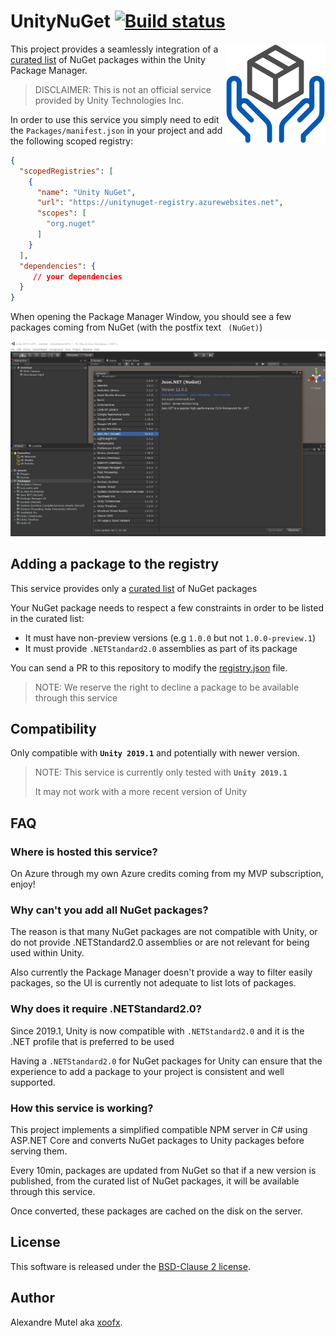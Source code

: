 # UnityNuGet [![Build status](https://ci.appveyor.com/api/projects/status/lji75njcmbe4erh5?svg=true)](https://ci.appveyor.com/project/xoofx/unitynuget)

<img align="right" width="160px" height="160px" src="img/unitynuget.png">

This project provides a seamlessly integration of a [curated list](registry.json) of NuGet packages within the Unity Package Manager.

> DISCLAIMER: This is not an official service provided by Unity Technologies Inc.

In order to use this service you simply need to edit the `Packages/manifest.json` in your project and add the following scoped registry:

```json
{
  "scopedRegistries": [
    {
      "name": "Unity NuGet",
      "url": "https://unitynuget-registry.azurewebsites.net",
      "scopes": [
        "org.nuget"
      ]
    }
  ],
  "dependencies": {
     // your dependencies
  }
}
```

When opening the Package Manager Window, you should see a few packages coming from NuGet (with the postfix text ` (NuGet)`)

![UnityEditorWithNuGet](img/unity_editor_with_nuget.jpg)

## Adding a package to the registry

This service provides only a [curated list](registry.json) of NuGet packages

Your NuGet package needs to respect a few constraints in order to be listed in the curated list:

- It must have non-preview versions (e.g `1.0.0` but not `1.0.0-preview.1`)
- It must provide `.NETStandard2.0` assemblies as part of its package

You can send a PR to this repository to modify the [registry.json](registry.json) file.

> NOTE: We reserve the right to decline a package to be available through this service

## Compatibility

Only compatible with **`Unity 2019.1`** and potentially with newer version.

> NOTE: This service is currently only tested with **`Unity 2019.1`**
>
> It may not work with a more recent version of Unity

## FAQ

### Where is hosted this service?

On Azure through my own Azure credits coming from my MVP subscription, enjoy!

### Why can't you add all NuGet packages?

The reason is that many NuGet packages are not compatible with Unity, or do not provide .NETStandard2.0 assemblies or are not relevant for being used within Unity.

Also currently the Package Manager doesn't provide a way to filter easily packages, so the UI is currently not adequate to list lots of packages.

### Why does it require .NETStandard2.0?

Since 2019.1, Unity is now compatible with `.NETStandard2.0` and it is the .NET profile that is preferred to be used

Having a `.NETStandard2.0` for NuGet packages for Unity can ensure that the experience to add a package to your project is consistent and well supported.

### How this service is working?

This project implements a simplified compatible NPM server in C# using ASP.NET Core and converts NuGet packages to Unity packages before serving them. 

Every 10min, packages are updated from NuGet so that if a new version is published, from the curated list of NuGet packages, it will be available through this service.

Once converted, these packages are cached on the disk on the server.

## License

This software is released under the [BSD-Clause 2 license](https://opensource.org/licenses/BSD-2-Clause). 

## Author

Alexandre Mutel aka [xoofx](http://xoofx.com).
